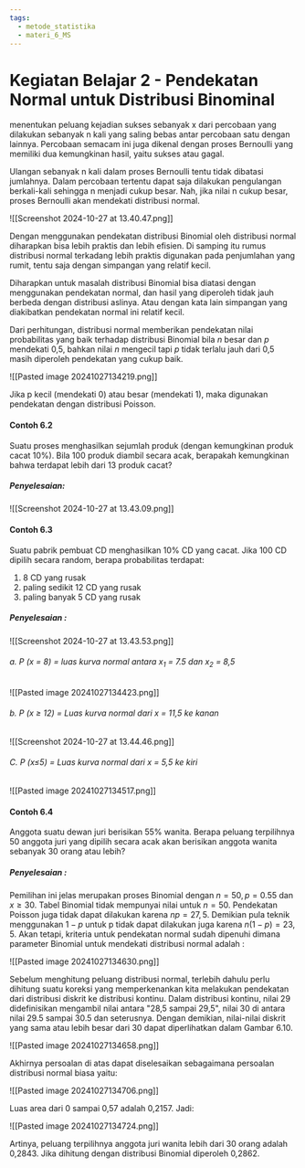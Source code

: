 ```yaml
---
tags:
  - metode_statistika
  - materi_6_MS
---
```


# Kegiatan Belajar 2 - Pendekatan Normal untuk Distribusi Binominal

menentukan peluang kejadian sukses sebanyak x dari percobaan yang dilakukan sebanyak n kali yang saling bebas antar percobaan satu dengan lainnya. Percobaan semacam ini juga dikenal dengan proses Bernoulli yang memiliki dua kemungkinan hasil, yaitu sukses atau gagal.

Ulangan sebanyak n kali dalam proses Bernoulli tentu tidak dibatasi jumlahnya. Dalam percobaan tertentu dapat saja dilakukan pengulangan berkali-kali sehingga n menjadi cukup besar. Nah, jika nilai n cukup besar, proses Bernoulli akan mendekati distribusi normal.

![[Screenshot 2024-10-27 at 13.40.47.png]]

Dengan menggunakan pendekatan distribusi Binomial oleh distribusi normal diharapkan bisa lebih praktis dan lebih efisien. Di samping itu rumus distribusi normal terkadang lebih praktis digunakan pada penjumlahan yang rumit, tentu saja dengan simpangan yang relatif kecil.

Diharapkan untuk masalah distribusi Binomial bisa diatasi dengan menggunakan pendekatan normal, dan hasil yang diperoleh tidak jauh berbeda dengan distribusi aslinya. Atau dengan kata lain simpangan yang diakibatkan pendekatan normal ini relatif kecil.

Dari perhitungan, distribusi normal memberikan pendekatan nilai probabilitas yang baik terhadap distribusi Binomial bila $n$ besar dan $p$ mendekati 0,5, bahkan nilai $n$ mengecil tapi $p$ tidak terlalu jauh dari 0,5 masih diperoleh pendekatan yang cukup baik.

![[Pasted image 20241027134219.png]]

Jika p kecil (mendekati 0) atau besar (mendekati 1), maka digunakan pendekatan dengan distribusi Poisson.


#### Contoh 6.2

Suatu proses menghasilkan sejumlah produk (dengan kemungkinan produk cacat 10%). Bila 100 produk diambil secara acak, berapakah kemungkinan bahwa terdapat lebih dari 13 produk cacat?

##### Penyelesaian:

![[Screenshot 2024-10-27 at 13.43.09.png]]

#### Contoh 6.3

Suatu pabrik pembuat CD menghasilkan 10% CD yang cacat. Jika 100 CD dipilih secara random, berapa probabilitas terdapat:

1. ﻿﻿﻿8 CD yang rusak
2. ﻿﻿﻿paling sedikit 12 CD yang rusak
3. ﻿﻿﻿paling banyak 5 CD yang rusak

##### Penyelesaian :
![[Screenshot 2024-10-27 at 13.43.53.png]]

###### a. P (x = 8) = luas kurva normal antara $x_1$ = 7.5 dan $x_2$ = 8,5

![[Pasted image 20241027134423.png]]

###### b. P (x ≥ 12) = Luas kurva normal dari x = 11,5 ke kanan


![[Screenshot 2024-10-27 at 13.44.46.png]]

###### C. P (x≤5) = Luas kurva normal dari x = 5,5 ke kiri

![[Pasted image 20241027134517.png]]


#### Contoh 6.4

Anggota suatu dewan juri berisikan 55% wanita. Berapa peluang terpilihnya 50 anggota juri yang dipilih secara acak akan berisikan anggota wanita sebanyak 30 orang atau lebih?

##### Penyelesaian :

Pemilihan ini jelas merupakan proses Binomial dengan $n = 50, p = 0.55$ dan $x ≥ 30$. Tabel Binomial tidak mempunyai nilai untuk $n = 50$. Pendekatan Poisson juga tidak dapat dilakukan karena $np = 27,5$. Demikian pula teknik menggunakan $1- p$ untuk p tidak dapat dilakukan juga karena $n(1- p)=23,5$. Akan tetapi, kriteria untuk pendekatan normal sudah dipenuhi dimana parameter Binomial untuk mendekati distribusi normal adalah :

![[Pasted image 20241027134630.png]]

Sebelum menghitung peluang distribusi normal, terlebih dahulu perlu dihitung suatu koreksi yang memperkenankan kita melakukan pendekatan dari distribusi diskrit ke distribusi kontinu. Dalam distribusi kontinu, nilai 29 didefinisikan mengambil nilai antara "28,5 sampai 29,5", nilai 30 di antara nilai 29.5 sampai 30.5 dan seterusnya. Dengan demikian, nilai-nilai diskrit yang sama atau lebih besar dari 30 dapat diperlihatkan dalam Gambar 6.10.

![[Pasted image 20241027134658.png]]

Akhirnya persoalan di atas dapat diselesaikan sebagaimana persoalan distribusi normal biasa yaitu:

![[Pasted image 20241027134706.png]]

Luas area dari 0 sampai 0,57 adalah 0,2157. Jadi:

![[Pasted image 20241027134724.png]]

Artinya, peluang terpilihnya anggota juri wanita lebih dari 30 orang adalah 0,2843. Jika dihitung dengan distribusi Binomial diperoleh 0,2862.
